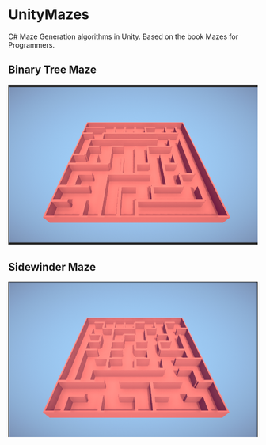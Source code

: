 # UnityMazes
C# Maze Generation algorithms in Unity. Based on the book Mazes for Programmers.

## Binary Tree Maze
![Binary Tree Maze Example](https://github.com/bzgeb/UnityMazes/blob/main/BinaryTree.png)

## Sidewinder Maze
![Sidewinder Maze Example](https://github.com/bzgeb/UnityMazes/blob/main/Sidewinder.png)
